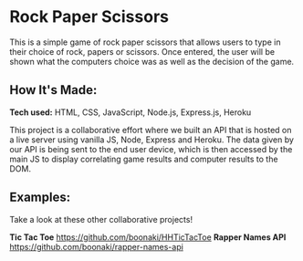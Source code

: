 # Rock Paper Scissors
This is a simple game of rock paper scissors that allows users to type in their choice of rock, papers or scissors. Once entered, the user will be shown what the computers choice was as well as the decision of the game.

<!-- **Link to project:**  -->
## How It's Made:

**Tech used:** HTML, CSS, JavaScript, Node.js, Express.js, Heroku

This project is a collaborative effort where we built an API that is hosted on a live server using vanilla JS, Node, Express and Heroku. The data given by our API is being sent to the end user device, which is then accessed by the main JS to display correlating game results and computer results to the DOM.

## Examples:
Take a look at these other collaborative projects!

**Tic Tac Toe** https://github.com/boonaki/HHTicTacToe
**Rapper Names API** https://github.com/boonaki/rapper-names-api
